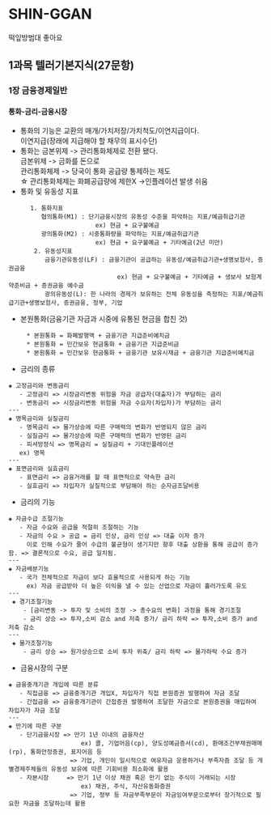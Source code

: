 # SHIN-GGAN
떡잎방범대
좋아요
 
## 1과목 텔러기본지식(27문항)  
### 1장 금융경제일반  
#### 통화-금리-금융시장  
* 통화의 기능은 교환의 매개/가치저장/가치척도/이연지급이다.  
  이연지급(장래에 지급해야 할 채무의 표시수단)  
* 통화는 금본위제 -> 관리통화체제로 전환 됐다.  
  금본위제 -> 금화를 돈으로    
  관리통화체제 -> 당국이 통화 공급량 통제하는 제도  
  ☆ 관리통화체제는 화폐공급량에 제한X ->인플레이션 발생 쉬움  
* 통화 및 유동성 지표  
    
   
```
      1. 통화지표    
         협의통화(M1) : 단기금융시장의 유동성 수준을 파악하는 지표/예금취급기관    
                        ex) 현금 + 요구불예금   
         광의통화(M2) : 시중통화량을 파악하는 지표/예금취급기관  
                        ex) 현금 + 요구불예금 + 기타예금(2년 미만)   
       2. 유동성지표  
          금융기관유동성(LF) : 금융기관이 공급하는 유동성/예금취급기관+생명보험사, 증권금융  
                              ex) 현금 + 요구불예금 + 기타예금 + 생보사 보험계약준비금 + 증권금융 예수금  
          광의유동성(L): 한 나라의 경제가 보유하는 전체 유동성을 측정하는 지표/예금취급기관+생명보험사, 증권금융, 정부, 기업 
```  

   
   - 본원통화(금융기관 자금과 시중에 유통된 현금을 합친 것)  
 ```  
      * 본원통화 = 화폐발행액 + 금융기관 지급준비예치금  
      * 본원통화 = 민간보유 현금통화 + 금융기관 지급준비금  
      * 본원통화 = 민간보유 현금통화 + 금융기관 보유시재금 + 금융기관 지급준비예치금  
 ```  
 * 금리의 종류  
 ```   
 ◈ 고정금리와 변동금리  
    - 고정금리 => 시장금리변동 위험을 자금 공급자(대출자)가 부담하는 금리 
    - 변동금리 => 시장금리변동 위험을 자금 수요자(차입자)가 부담하는 금리  
 ---  
 ◈ 명목금리와 실질금리  
    - 명목금리 => 물가상승에 따른 구매력의 변화가 반영되지 않은 금리  
    - 실질금리 => 물가상승에 따른 구매력의 변화가 반영된 금리  
    - 피셔방정식 => 명목금리 = 실질금리 + 기대인플레이션  
    ex) 명목
 ---  
 ◈ 표면금리와 실효금리  
    - 표면금리 => 금융거래를 할 때 표면적으로 약속한 금리  
    - 실효금리 => 차입자가 실질적으로 부담해야 하는 순자금조달비용  
 ```  
 * 금리의 기능  
 ``` 
 ◈ 자금수급 조절기능  
    - 자금 수요와 공급을 적절히 조절하는 기능  
    - 자금의 수요 > 공급 = 금리 인상, 금리 인상 => 대출 이자 증가  
      이로 인해 수요가 줄어 수급의 불균형이 생기지만 향후 대출 상환을 통해 공급이 증가함. => 결론적으로 수요, 공급 일치됨.  
 ---
 ◈ 자금배분기능  
    - 국가 전체적으로 자금이 보다 효율적으로 사용되게 하는 기능  
      ex) 자금 공급받아 더 높은 이익을 낼 수 있는 산업으로 자금이 흘러가도록 유도  
 ---
  ◈ 경기조절기능  
     - [금리변동 -> 투자 및 소비의 조정 -> 총수요의 변화] 과정을 통해 경기조절  
     - 금리 상승 => 투자,소비 감소 and 저축 증가/ 금리 하락 => 투자,소비 증가 and 저축 감소  
 ---
  ◈ 물가조절기능
     - 금리 상승 => 원가상승으로 소비 투자 위축/ 금리 하락 => 물가하락 수요 증가  
 ```  
 * 금융시장의 구분  
 ```
 ◈ 금융중개기관 개입에 따른 분류  
    - 직접금융 => 금융중개기관 개입X, 차입자가 직접 본원증권 발행하여 자금 조달  
    - 간접금융 => 금융중개기관이 간접증권 발행하여 조달한 자금으로 본원증권을 매입하여 차입자가 자금 조달  
 ---  
 ◈ 만기에 따른 구분  
    - 단기금융시장 => 만기 1년 이내의 금융자산  
                     ex) 콜, 기업어음(cp), 양도성예금증서(cd), 환매조건부채권매매(rp), 통화안정증권, 표지어음 등  
                  => 기업, 개인이 일시적으로 여유자금 운용하거나 부족자즘 조달 등 개별경제주체들의 유동성 보유에 따른 기회비용 최소화에 활용  
    - 자본시장     => 만기 1년 이상 채권 혹은 만기 없는 주식이 거래되는 시장  
                     ex) 채권, 주식, 자산유동화증권 
                  => 기업, 정부 등 자금부족부문이 자금잉여부문으로부터 장기적으로 필요한 자금을 조달하는데 활용
